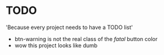 # TODO

'Because every project needs to have a TODO list'

* btn-warning is not the real class of the *fatal* button color
* wow this project looks like dumb
